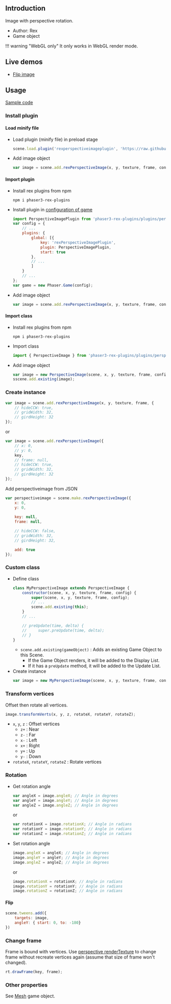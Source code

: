 ## Introduction

Image with perspective rotation.

- Author: Rex
- Game object

!!! warning "WebGL only"
    It only works in WebGL render mode.

## Live demos

- [Flip image](https://codepen.io/rexrainbow/pen/GRqpzEV?editors)

## Usage

[Sample code](https://github.com/rexrainbow/phaser3-rex-notes/tree/master/examples/perspective-image)

### Install plugin

#### Load minify file

- Load plugin (minify file) in preload stage
    ```javascript
    scene.load.plugin('rexperspectiveimageplugin', 'https://raw.githubusercontent.com/rexrainbow/phaser3-rex-notes/master/dist/rexperspectiveimageplugin.min.js', true);
    ```
- Add image object
    ```javascript
    var image = scene.add.rexPerspectiveImage(x, y, texture, frame, config);
    ```

#### Import plugin

- Install rex plugins from npm
    ```
    npm i phaser3-rex-plugins
    ```
- Install plugin in [configuration of game](game.md#configuration)
    ```javascript
    import PerspectiveImagePlugin from 'phaser3-rex-plugins/plugins/perspectiveimage-plugin.js';
    var config = {
        // ...
        plugins: {
            global: [{
                key: 'rexPerspectiveImagePlugin',
                plugin: PerspectiveImagePlugin,
                start: true
            },
            // ...
            ]
        }
        // ...
    };
    var game = new Phaser.Game(config);
    ```
- Add image object
    ```javascript
    var image = scene.add.rexPerspectiveImage(x, y, texture, frame, config);
    ```

#### Import class

- Install rex plugins from npm
    ```
    npm i phaser3-rex-plugins
    ```
- Import class
    ```javascript
    import { PerspectiveImage } from 'phaser3-rex-plugins/plugins/perspectiveimage.js';
    ```
- Add image object
    ```javascript    
    var image = new PerspectiveImage(scene, x, y, texture, frame, config);
    sscene.add.existing(image);
    ```

### Create instance

```javascript
var image = scene.add.rexPerspectiveImage(x, y, texture, frame, {
    // hideCCW: true,
    // gridWidth: 32,
    // girdHeight: 32
});
```

or 

```javascript
var image = scene.add.rexPerspectiveImage({
    // x: 0,
    // y: 0,
    key,
    // frame: null,
    // hideCCW: true,
    // gridWidth: 32,
    // girdHeight: 32
});
```

Add perspectiveimage from JSON

```javascript
var perspectiveimage = scene.make.rexPerspectiveImage({
    x: 0,
    y: 0,
    
    key: null,
    frame: null,

    // hideCCW: false,
    // gridWidth: 32,
    // girdHeight: 32,

    add: true
});
```

### Custom class

- Define class
    ```javascript
    class MyPerspectiveImage extends PerspectiveImage {
        constructor(scene, x, y, texture, frame, config) {
            super(scene, x, y, texture, frame, config);
            // ...
            scene.add.existing(this);
        }
        // ...

        // preUpdate(time, delta) {
        //     super.preUpdate(time, delta);
        // }
    }
    ```
    - `scene.add.existing(gameObject)` : Adds an existing Game Object to this Scene.
        - If the Game Object renders, it will be added to the Display List.
        - If it has a `preUpdate` method, it will be added to the Update List.
- Create instance
    ```javascript
    var image = new MyPerspectiveImage(scene, x, y, texture, frame, config);
    ```

### Transform vertices

Offset then rotate all vertices.

```javascript
image.transformVerts(x, y, z, rotateX, rotateY, rotateZ);
```

- `x`, `y`, `z` : Offset vertices
    - `z+` : Near
    - `z-` : Far
    - `x-` : Left
    - `x+` : Right
    - `y+` : Up
    - `y-` : Down
- `rotateX`, `rotateY`, `rotateZ` : Rotate vertices

### Rotation

- Get rotation angle
    ```javascript
    var angleX = image.angleX; // Angle in degrees
    var angleY = image.angleY; // Angle in degrees
    var angleZ = image.angleZ; // Angle in degrees
    ```
    or
    ```javascript
    var rotationX = image.rotationX; // Angle in radians
    var rotationY = image.rotationY; // Angle in radians
    var rotationZ = image.rotationZ; // Angle in radians
    ```
- Set rotation angle
    ```javascript
    image.angleX = angleX; // Angle in degrees
    image.angleY = angleY; // Angle in degrees
    image.angleZ = angleZ; // Angle in degrees
    ```
    or
    ```javascript
    image.rotationX = rotationX; // Angle in radians
    image.rotationY = rotationY; // Angle in radians
    image.rotationZ = rotationZ; // Angle in radians
    ```

#### Flip

```javascript
scene.tweens.add({
    targets: image,
    angleY: { start: 0, to: -180}
})
```

### Change frame

Frame is bound with vertices. Use [perspective renderTexture](perspective-rendertexture.md) to change frame without recreate vertices again (assume that size of frame won't changed).

```javascript
rt.drawFrame(key, frame);
```

### Other properties

See [Mesh](mesh.md) game object.
